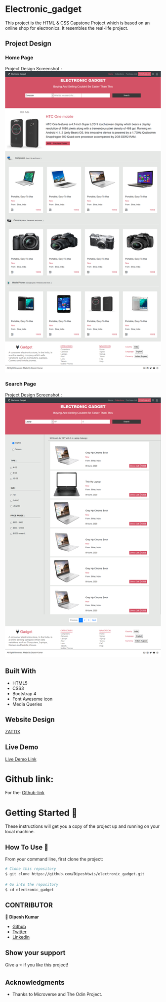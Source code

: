 # Electronic_gadget
This project is the HTML &amp; CSS Capstone Project which is based on an online shop for electronics. It resembles the real-life project.

## Project Design

### Home Page

Project Design Screenshot : ![Project Design](assets/img/home_page.png)

### Search Page

Project Design Screenshot : ![Project Design](assets/img/search_page.png)


## Built With

- HTML5
- CSS3
- Bootstrap 4
- Font Awesome icon
- Media Queries

## Website Design

[ZATTIX](https://www.behance.net/gallery/24796463/ZATTIX)

## Live Demo

[Live Demo Link](https://raw.githack.com/Dipeshtwis/electronic_gadget/feature-gadget/index.html)


# Github link:

For the: [Github-link](https://github.com/Dipeshtwis/electronic_gadget/tree/feature-gadget)

# Getting Started 🚀

These instructions will get you a copy of the project up and running on your local machine.

## How To Use 🔧

From your command line, first clone the project:

```bash
# Clone this repository
$ git clone https://github.com/Dipeshtwis/electronic_gadget.git

# Go into the repository
$ cd electronic_gadget

```

## CONTRIBUTOR

👤 **Dipesh Kumar**

- [Github](@Dipeshtwis)
- [Twitter](@97deepeshkumar)
- [Linkedin](https://www.linkedin.com/in/dipesh-kumar-b6ab88134/)


## Show your support

Give a ⭐️ if you like this project!

## Acknowledgments

- Thanks to Microverse and The Odin Project.

